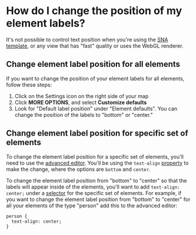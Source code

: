 # How do I change the position of my element labels?

<p class="alert alert-warning">
It's not possible to control text position when you're using the <a href="/guides/templates.md#sna-social-network-analysis-template" class="alert-link">SNA template</a>, or any view that has "fast" quality or uses the WebGL renderer.
</p>

## Change element label position for all elements

If you want to change the position of your element labels for all elements, follow these steps:

1. Click on the Settings icon <i class="fa fa-sliders"></i> on the right side of your map
1. Click **MORE OPTIONS**, and select **Customize defaults**
1. Look for "Default label position" under "Element defaults". You can change the position of the labels to "bottom" or "center."

## Change element label position for specific set of elements

To change the element label position for a specific set of elements, you'll need to use the [advanced editor](/overview/view-editors.md#advanced-editor). You'll be using the `text-align` [property](/guides/property-reference.md) to make the change, where the options are `bottom` and `center`.

To change the element label position from "bottom" to "center" so that the labels will appear inside of the elements, you'll want to add `text-align: center;` under a [selector](/guides/selectors.md) for the specific set of elements. For example, if you want to change the element label position from "bottom" to "center" for all your elements of the type "person" add this to the advanced editor:

```
person {
  text-align: center;
}
```
